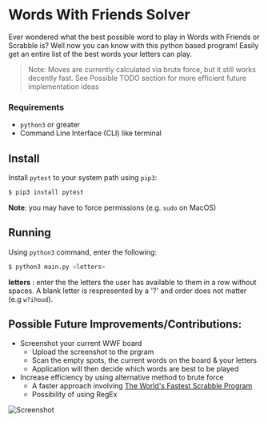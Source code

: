 # Words With Friends Solver
Ever wondered what the best possible word to play in Words with Friends or Scrabble is? Well now you can know with this python based program! Easily get an entire list of the best words your letters can play. 

>Note: Moves are currently calculated via brute force, but it still works decently fast. See Possible TODO section for more efficient future implementation ideas 

### Requirements
  - `python3` or greater
  - Command Line Interface (CLI) like terminal
## Install

 Install `pytest` to your system path using `pip3`:

 ```bash
 $ pip3 install pytest
  ```
 **Note**: you may have to force permissions (e.g. `sudo` on MacOS)
## Running

 Using `python3` command, enter the following:

 ```bash
 $ python3 main.py <letters>
 ```

 **letters** : enter the the letters the user has available to them in a row without spaces. A blank letter is respresented by a '?' and order does not matter (e.g `w?ihoud`).
## Possible Future Improvements/Contributions:

- Screenshot your current WWF board
  -  Upload the screenshot to the prgram
  - Scan the empty spots, the current words on the board & your letters
  - Application will then decide which words are best to be played
- Increase efficiency by using alternative method to brute force
  - A faster approach involving [The World's Fastest Scrabble Program](https://www.cs.cmu.edu/afs/cs/academic/class/15451-s06/www/lectures/scrabble.pdf)
  - Possibility of using RegEx

![Screenshot](https://github.com/andr3wV/words_with_friends_solver/blob/main/screenshot.png)
